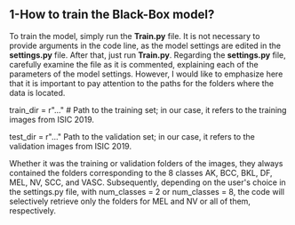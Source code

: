 ## 1-How to train the Black-Box model?

To train the model, simply run the **Train.py** file. It is not necessary to provide arguments in the code line, as the model settings are edited in the **settings.py** file. After that, just run **Train.py**.
Regarding the **settings.py** file, carefully examine the file as it is commented, explaining each of the parameters of the model settings. However, I would like to emphasize here that it is important to pay attention to the paths for the folders where the data is located.

  train_dir = r"..." # Path to the training set; in our case, it refers to the training images from ISIC 2019.
  
  test_dir = r"..." Path to the validation set; in our case, it refers to the validation images from ISIC 2019.

Whether it was the training or validation folders of the images, they always contained the folders corresponding to the 8 classes AK, BCC, BKL, DF, MEL, NV, SCC, and VASC. Subsequently, depending on the user's choice in the settings.py file, with num_classes = 2 or num_classes = 8, the code will selectively retrieve only the folders for MEL and NV or all of them, respectively.
